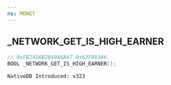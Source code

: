 ```yaml
---
ns: MONEY
---
```

## _NETWORK_GET_IS_HIGH_EARNER

```c
// 0xFB2456B2040A6A67 0x63F093A6
BOOL _NETWORK_GET_IS_HIGH_EARNER();
```

```
NativeDB Introduced: v323
```

